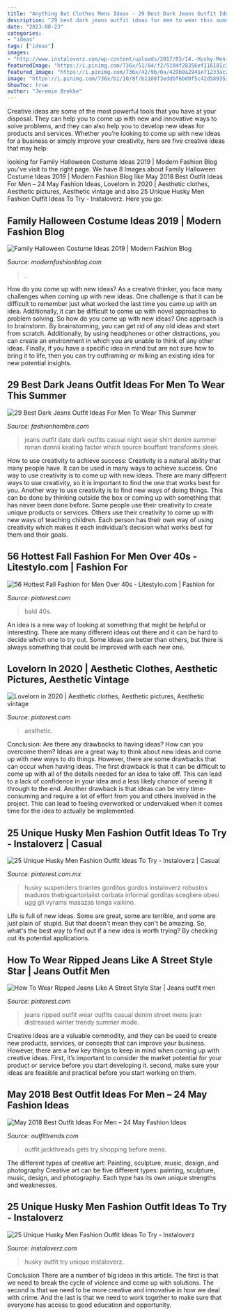 ```yaml
---
title: "Anything But Clothes Mens Ideas - 29 Best Dark Jeans Outfit Ideas For Men To Wear This Summer"
description: "29 best dark jeans outfit ideas for men to wear this summer"
date: "2023-08-23"
categories:
- "ideas"
tags: ["ideas"]
images:
- "http://www.instaloverz.com/wp-content/uploads/2017/05/14.-Husky-Men-Outfit.jpg"
featuredImage: "https://i.pinimg.com/736x/51/04/f2/5104f28356ef116181c3a184cd17cf0e.jpg"
featured_image: "https://i.pinimg.com/736x/42/9b/0a/429b0a2941e71233ac2c88cc1002a49b.jpg"
image: "https://i.pinimg.com/736x/b1/10/8f/b1108f3eddbf6bd0f5c42d5893522558.jpg"
ShowToc: true
author: "Jeremie Brekke"
---
```



Creative ideas are some of the most powerful tools that you have at your disposal. They can help you to come up with new and innovative ways to solve problems, and they can also help you to develop new ideas for products and services. Whether you’re looking to come up with new ideas for a business or simply improve your creativity, here are five creative ideas that may help: 

	

		
looking for Family Halloween Costume Ideas 2019 | Modern Fashion Blog you've visit to the right page. We have 8 Images about Family Halloween Costume Ideas 2019 | Modern Fashion Blog like May 2018 Best Outfit Ideas For Men – 24 May Fashion Ideas, Lovelorn in 2020 | Aesthetic clothes, Aesthetic pictures, Aesthetic vintage and also 25 Unique Husky Men Fashion Outfit Ideas To Try - Instaloverz. Here you go:
		
    
## Family Halloween Costume Ideas 2019 | Modern Fashion Blog

<img loading=lazy src="http://modernfashionblog.com/wp-content/uploads/2019/08/Family-Halloween-Costume-Ideas-2019-10.jpg" onerror="this.onerror=null;this.src='https://tse1.mm.bing.net/th?id=OIP.rUy3aABj0f1ara2KDHt6SAHaMi&amp;pid=15.1';" alt="Family Halloween Costume Ideas 2019 | Modern Fashion Blog">

_Source: modernfashionblog.com_

>. 

	

How do you come up with new ideas?
As a creative thinker, you face many challenges when coming up with new ideas. One challenge is that it can be difficult to remember just what worked the last time you came up with an idea. Additionally, it can be difficult to come up with novel approaches to problem solving.  So how do you come up with new ideas? 
One approach is to brainstorm. By brainstorming, you can get rid of any old ideas and start from scratch. Additionally, by using headphones or other distractions, you can create an environment in which you are unable to think of any other ideas. Finally, if you have a specific idea in mind but are not sure how to bring it to life, then you can try outframing or milking an existing idea for new potential insights.

    
## 29 Best Dark Jeans Outfit Ideas For Men To Wear This Summer

<img loading=lazy src="http://fashionhombre.com/wp-content/uploads/2019/02/Best-Dark-Jeans-Outfit-Ideas-For-Men-2.jpg" onerror="this.onerror=null;this.src='https://tse3.mm.bing.net/th?id=OIP.cwDNPhMw1iGXq8kD4qptKQHaLC&amp;pid=15.1';" alt="29 Best Dark Jeans Outfit Ideas For Men To Wear This Summer">

_Source: fashionhombre.com_

>jeans outfit date dark outfits casual night wear shirt denim summer ronan dannii keating factor which source bouffant transforms sleek. 

	

How to use creativity to achieve success:
Creativity is a natural ability that many people have. It can be used in many ways to achieve success. One way to use creativity is to come up with new ideas. There are many different ways to use creativity, so it is important to find the one that works best for you. Another way to use creativity is to find new ways of doing things. This can be done by thinking outside the box or coming up with something that has never been done before. Some people use their creativity to create unique products or services. Others use their creativity to come up with new ways of teaching children. Each person has their own way of using creativity which makes it each individual’s decision what works best for them and their goals.

    
## 56 Hottest Fall Fashion For Men Over 40s - Litestylo.com | Fashion For

<img loading=lazy src="https://i.pinimg.com/736x/51/04/f2/5104f28356ef116181c3a184cd17cf0e.jpg" onerror="this.onerror=null;this.src='https://tse1.mm.bing.net/th?id=OIP.uegIL2Ape4ZyT7DHVLpGFwHaLH&amp;pid=15.1';" alt="56 Hottest Fall Fashion for Men Over 40s - Litestylo.com | Fashion for">

_Source: pinterest.com_

>bald 40s. 

	

An idea is a new way of looking at something that might be helpful or interesting. There are many different ideas out there and it can be hard to decide which one to try out. Some ideas are better than others, but there is always something that could be improved with each new one.

    
## Lovelorn In 2020 | Aesthetic Clothes, Aesthetic Pictures, Aesthetic Vintage

<img loading=lazy src="https://i.pinimg.com/736x/99/f7/5d/99f75d1c47c6fe4d07c8ece2a8ff72ec.jpg" onerror="this.onerror=null;this.src='https://tse3.mm.bing.net/th?id=OIP.EfmONxR04PkdUEYpnYm87AHaLH&amp;pid=15.1';" alt="Lovelorn in 2020 | Aesthetic clothes, Aesthetic pictures, Aesthetic vintage">

_Source: pinterest.com_

>aesthetic. 

	

Conclusion: Are there any drawbacks to having ideas? How can you overcome them?
Ideas are a great way to think about new ideas and come up with new ways to do things. However, there are some drawbacks that can occur when having ideas. The first drawback is that it can be difficult to come up with all of the details needed for an idea to take off. This can lead to a lack of confidence in your idea and a less likely chance of seeing it through to the end. Another drawback is that ideas can be very time-consuming and require a lot of effort from you and others involved in the project. This can lead to feeling overworked or undervalued when it comes time for the idea to actually be implemented.

    
## 25 Unique Husky Men Fashion Outfit Ideas To Try - Instaloverz | Casual

<img loading=lazy src="https://i.pinimg.com/736x/b1/10/8f/b1108f3eddbf6bd0f5c42d5893522558.jpg" onerror="this.onerror=null;this.src='https://tse1.mm.bing.net/th?id=OIP.vfcoEIaJNEePOvbdW1_V0gHaJ3&amp;pid=15.1';" alt="25 Unique Husky Men Fashion Outfit Ideas To Try - Instaloverz | Casual">

_Source: pinterest.com.mx_

>husky suspenders tirantes gorditos gordos instaloverz robustos maduros thebigsartorialist corbata informal gorditas scegliere obesi ugg gli vyrams masazas longa vaikino. 

	

Life is full of new ideas. Some are great, some are terrible, and some are just plain ol' stupid. But that doesn't mean they can't be amazing. So, what's the best way to find out if a new idea is worth trying? By checking out its potential applications.

    
## How To Wear Ripped Jeans Like A Street Style Star | Jeans Outfit Men

<img loading=lazy src="https://i.pinimg.com/736x/42/9b/0a/429b0a2941e71233ac2c88cc1002a49b.jpg" onerror="this.onerror=null;this.src='https://tse1.mm.bing.net/th?id=OIP.MT5fblSShaR_Mqxkall6VQHaO0&amp;pid=15.1';" alt="How To Wear Ripped Jeans Like A Street Style Star | Jeans outfit men">

_Source: pinterest.com_

>jeans ripped outfit wear outfits casual denim street mens jean distressed winter trendy summer mode. 

	

Creative ideas are a valuable commodity, and they can be used to create new products, services, or concepts that can improve your business. However, there are a few key things to keep in mind when coming up with creative ideas. First, it’s important to consider the market potential for your product or service before you start developing it. second, make sure your ideas are feasible and practical before you start working on them.

    
## May 2018 Best Outfit Ideas For Men – 24 May Fashion Ideas

<img loading=lazy src="https://www.outfittrends.com/wp-content/uploads/2018/04/April-Men-Outfit2.jpg" onerror="this.onerror=null;this.src='https://tse3.mm.bing.net/th?id=OIP.zfbhk9QZqXBJ_ANMBrmW2QHaLG&amp;pid=15.1';" alt="May 2018 Best Outfit Ideas For Men – 24 May Fashion Ideas">

_Source: outfittrends.com_

>outfit jackthreads gets try shopping before mens. 

	

The different types of creative art: Painting, sculpture, music, design, and photography
Creative art can be five different types: painting, sculpture, music, design, and photography. Each type has its own unique strengths and weaknesses.

    
## 25 Unique Husky Men Fashion Outfit Ideas To Try - Instaloverz

<img loading=lazy src="http://www.instaloverz.com/wp-content/uploads/2017/05/14.-Husky-Men-Outfit.jpg" onerror="this.onerror=null;this.src='https://tse3.mm.bing.net/th?id=OIP.FQEde7kMrkxluvL_1IS-KwHaLG&amp;pid=15.1';" alt="25 Unique Husky Men Fashion Outfit Ideas To Try - Instaloverz">

_Source: instaloverz.com_

>husky outfit try unique instaloverz. 

	

Conclusion
There are a number of big ideas in this article. The first is that we need to break the cycle of violence and come up with solutions. The second is that we need to be more creative and innovative in how we deal with crime. And the last is that we need to work together to make sure that everyone has access to good education and opportunity.

